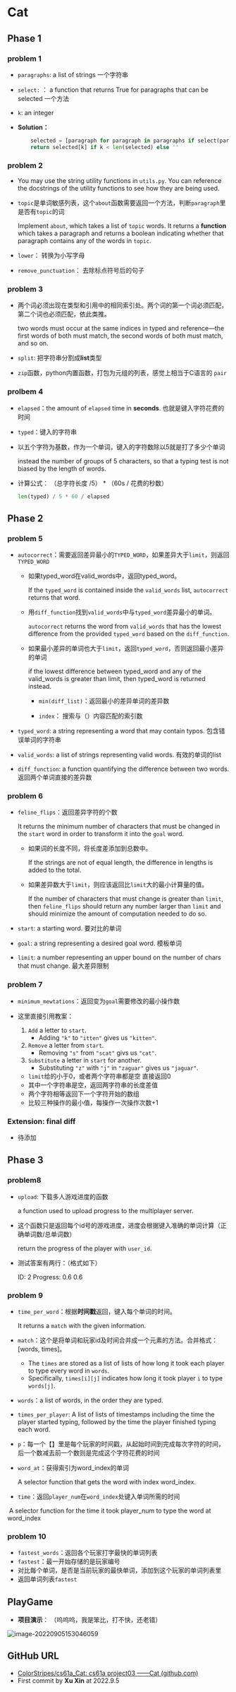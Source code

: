 # Cat

## Phase 1

### problem 1

- `paragraphs`: a list of strings         一个字符串

- `select:` ：   a function that returns True for paragraphs that can be selected       一个方法

- `k`: 				  an integer 

- **Solution：**

  ```python
      selected = [paragraph for paragraph in paragraphs if select(paragraph)]
      return selected[k] if k < len(selected) else ''
  ```

  

### problem 2

- You may use the string utility functions in `utils.py`. You can reference the docstrings of the utility functions to see how they are being used.

- `topic`是单词敏感列表，这个`about`函数需要返回一个方法，判断`paragraph`里是否有`topic`的词

  Implement `about`, which takes a list of `topic` words. It returns a **function** which takes a paragraph and returns a boolean indicating whether that paragraph contains any of the words in `topic`.

- `lower`： 转换为小写字母

- `remove_punctuation`： 去除标点符号后的句子

### problem 3

- 两个词必须出现在类型和引用中的相同索引处。两个词的第一个词必须匹配，第二个词也必须匹配，依此类推。

   two words must occur at the same indices in typed and reference—the first words of both must match, the second words of both must match, and so on.

- `split`: 把字符串分割成**list**类型

- `zip`函数，python内置函数，打包为元组的列表，感觉上相当于C语言的 `pair`

### prolbem 4

- `elapsed`：the amount of `elapsed` time in **seconds**.  也就是键入字符花费的时间

- `typed`：键入的字符串

- 以五个字符为基数，作为一个单词，键入的字符数除以5就是打了多少个单词

  instead the number of groups of 5 characters, so that a typing test is not biased by the length of words.

- 计算公式：  （总字符长度 /5） * （60s / 花费的秒数）

  ```python
  len(typed) / 5 * 60 / elapsed
  ```

## Phase 2

### problem 5

- `autocorrect`：需要返回差异最小的`TYPED_WORD`，如果差异大于`limit`，则返回`TYPED_WORD`

  - 如果typed_word在valid_words中，返回typed_word。

    If the `typed_word` is contained inside the `valid_words` list, `autocorrect` returns that word.

  - 用`diff_function`找到`valid_words`中与`typed_word`差异最小的单词。

    `autocorrect` returns the word from `valid_words` that has the lowest difference from the provided `typed_word` based on the `diff_function`.

  - 如果最小差异的单词也大于`limit`，返回`typed_word`，否则返回最小差异的单词

    if the lowest difference between typed_word and any of the valid_words is greater than limit, then typed_word is returned instead.

    - `min(diff_list)`：返回最小的差异单词的差异数

    - `index`： 搜索与（）内容匹配的索引数

- `typed_word`:       a string representing a word that may contain typos.                 包含错误单词的字符串
-  `valid_words`:    a list of strings representing valid words.                                    有效的单词的list
- `diff_function`: a function quantifying the difference between two words.          返回两个单词直接的差异数

### problem 6

- `feline_flips`：返回差异字符的个数

  It returns the minimum number of characters that must be changed in the `start` word in order to transform it into the `goal` word.

  - 如果词的长度不同，将长度差添加到总数中。

    If the strings are not of equal length, the difference in lengths is added to the total.

  - 如果差异数大于`limit`，则应该返回比`limit`大的最小计算量的值。

    If the number of characters that must change is greater than `limit`, then `feline_flips` should return any number larger than `limit` and should minimize the amount of computation needed to do so.

- `start`: a starting word.            要对比的单词

- `goal`: a string representing a desired goal word.          模板单词

- `limit`: a number representing an upper bound on the number of chars that must change.       最大差异限制

### problem 7

- `minimum_mewtations`：返回变为`goal`需要修改的最小操作数

- 这里直接引用教案：

  1. `Add` a letter to `start`.
     - Adding `"k"` to `"itten"` gives us `"kitten"`.
  2. `Remove` a letter from `start`.
     - Removing `"s"` from `"scat"` givs us `"cat"`.
  3. `Substitute` a letter in `start` for another.
     - Substituting `"z"` with `"j"` in `"zaguar"` gives us `"jaguar"`.

  - `limit`给的小于0，或者两个字符串都是空 直接返回0
  - 其中一个字符串是空，返回两字符串的长度差值
  - 两个字符相等返回下一个字符开始的数组
  - 比较三种操作的最小值，每操作一次操作次数+1

### Extension: final diff

- 待添加

## Phase 3

### problem8

- `upload`: 下载多人游戏进度的函数

   a function used to upload progress to the multiplayer server. 

- 这个函数只是返回每个id号的游戏进度，进度会根据键入准确的单词计算（正确单词数/总单词数）

   return the progress of the player with `user_id`.

- 测试答案有两行：（格式如下）

    ID: 2 Progress: 0.6
    0.6

### problem 9

- `time_per_word`：根据**时间戳**返回，键入每个单词的时间。

  It returns a `match` with the given information.

- `match`：这个是将单词和玩家id及时间合并成一个元素的方法。合并格式：[words, times]。

  - The `times` are stored as a list of lists of how long it took each player to type every word in `words`. 
  -  Specifically, `times[i][j]` indicates how long it took player `i` to type `words[j]`.

- `words`：a list of words, in the order they are typed.

- `times_per_player`: A list of lists of timestamps including the time the player started typing, followed by the time the player finished typing each word.

- `p`：每一个【】里是每个玩家的时间戳，从起始时间到完成每次字符的时间，后一个数减去前一个数则是完成这个字符花费的时间

- `word_at`：获得索引为word_index的单词

  A selector function that gets the word with index word_index.

- `time`：返回`player_num`在`word_index`处键入单词所需的时间

​		A selector function for the time it took player_num to type the word at word_index

### problem 10

- `fastest_words`：返回各个玩家打字最快的单词列表
- `fastest`：最一开始存储的是玩家编号
- 对比每个单词，是否是当前玩家的最快单词，添加到这个玩家的单词列表里
- 返回单词列表`fastest`

## PlayGame

- **项目演示**：        （呜呜呜，我是笨比，打不快，还老错）

![image-20220905153046059](https://raw.githubusercontent.com/ColorStripes/Typora_Picture/master/picture/image-20220905153046059.png)

## GitHub URL

-  [ColorStripes/cs61a_Cat: cs61a project03 ——Cat (github.com)](https://github.com/ColorStripes/cs61a_Cat)
- First commit by **Xu Xin** at 2022.9.5